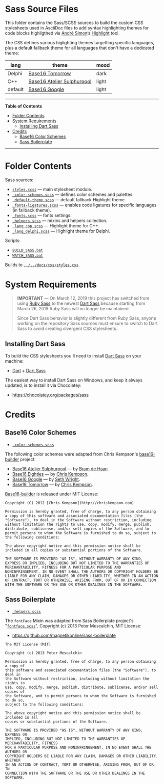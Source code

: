 # Sass Source Files

This folder contains the Sass/SCSS sources to build the custom CSS stylesheets used in AsciiDoc files to add syntax highlighting themes for code blocks highligthed via [André Simon]’s [Highlight] tool.

The CSS defines various higlighting themes targetting specific languages, plus a default fallback theme for all languages that don't have a dedicated theme:

|   lang  |            theme             |  mood |
|---------|------------------------------|-------|
| Delphi  | [Base16 Tomorrow]            | dark  |
| C++     | [Base16 Atelier Sulphurpool] | light |
| default | [Base16 Google]              | light |


-----

**Table of Contents**

<!-- MarkdownTOC autolink="true" bracket="round" autoanchor="false" lowercase="only_ascii" uri_encoding="true" levels="1,2,3" -->

- [Folder Contents](#folder-contents)
- [System Requirements](#system-requirements)
    - [Installing Dart Sass](#installing-dart-sass)
- [Credits](#credits)
    - [Base16 Color Schemes](#base16-color-schemes)
    - [Sass Boilerplate](#sass-boilerplate)

<!-- /MarkdownTOC -->

-----

# Folder Contents

Sass sources:

- [`styles.scss`][styles] — main stylesheet module.
- [`_color-schemes.scss`][color-schemes] — defines color schemes and palettes.
- [`_default-theme.scss`][default-theme] — default fallback Highlight theme.
- [`_fonts-ligatures.scss`][ligatures] — enables code ligatures for specific languages (in fallback theme).
- [`_fonts.scss`][fonts] — fonts settings.
- [`_helpers.scss`][helpers] — mixins and helpers collection.
- [`_lang_cpp.scss`][lang_cpp] — Highlight theme for C++.
- [`_lang_delphi.scss`][lang_delphi] — Highlight theme for Delphi.

Scripts:

- [`BUILD_SASS.bat`][BUILD] 
- [`WATCH_SASS.bat`][WATCH] 

Builds to [`../../docs/css/styles.css`][styles.css].


# System Requirements

> __IMPORTANT__ — On March 12, 2019 this project has switched from using [Ruby Sass] to the newest [Dart Sass] because starting from March 26, 2019 Ruby Sass will no longer be maintained.
> 
> Since Dart Sass behavior is slightly different from Ruby Sass, anyone working on the repository Sass sources must ensure to switch to Dart Sass to avoid creating divergent CSS stylesheets.


## Installing Dart Sass

To build the CSS stylesheets you'll need to install [Dart Sass] on your machine:

- [Dart] + [Dart Sass]

The easiest way to install Dart Sass on Windows, and keep it always updated, is to install it via Chocolatey:

- https://chocolatey.org/packages/sass


# Credits

## Base16 Color Schemes

- [`_color-schemes.scss`][color-schemes]

The following color schemes were adapted from Chris Kempson's [base16-builder] project:

- [Base16 Atelier Sulphurpool] — by [Bram de Haan].
- [Base16 Eighties] — by [Chris Kempson].
- [Base16 Google] — by [Seth Wright].
- [Base16 Tomorrow] — by [Chris Kempson].

[Base16-builder] is released under MIT License:

    Copyright (C) 2012 [Chris Kempson](http://chriskempson.com)
    
    Permission is hereby granted, free of charge, to any person obtaining
    a copy of this software and associated documentation files (the
    "Software"), to deal in the Software without restriction, including
    without limitation the rights to use, copy, modify, merge, publish,
    distribute, sublicense, and/or sell copies of the Software, and to
    permit persons to whom the Software is furnished to do so, subject to
    the following conditions:
    
    The above copyright notice and this permission notice shall be
    included in all copies or substantial portions of the Software.
    
    THE SOFTWARE IS PROVIDED "AS IS", WITHOUT WARRANTY OF ANY KIND,
    EXPRESS OR IMPLIED, INCLUDING BUT NOT LIMITED TO THE WARRANTIES OF
    MERCHANTABILITY, FITNESS FOR A PARTICULAR PURPOSE AND
    NONINFRINGEMENT. IN NO EVENT SHALL THE AUTHORS OR COPYRIGHT HOLDERS BE
    LIABLE FOR ANY CLAIM, DAMAGES OR OTHER LIABILITY, WHETHER IN AN ACTION
    OF CONTRACT, TORT OR OTHERWISE, ARISING FROM, OUT OF OR IN CONNECTION
    WITH THE SOFTWARE OR THE USE OR OTHER DEALINGS IN THE SOFTWARE.

## Sass Boilerplate

- [`_helpers.scss`][helpers]

The `fontFace` Mixin was adapted from Sass Boilerplate project's "[`fontface.scss`][fontface]", Copyright (c) 2013 Peter Mescalchin, MIT License:
 
-  https://github.com/magnetikonline/sass-boilerplate

<!--  -->

    The MIT License (MIT)

    Copyright (c) 2013 Peter Mescalchin

    Permission is hereby granted, free of charge, to any person obtaining a copy of
    this software and associated documentation files (the "Software"), to deal in
    the Software without restriction, including without limitation the rights to
    use, copy, modify, merge, publish, distribute, sublicense, and/or sell copies of
    the Software, and to permit persons to whom the Software is furnished to do so,
    subject to the following conditions:

    The above copyright notice and this permission notice shall be included in all
    copies or substantial portions of the Software.

    THE SOFTWARE IS PROVIDED "AS IS", WITHOUT WARRANTY OF ANY KIND, EXPRESS OR
    IMPLIED, INCLUDING BUT NOT LIMITED TO THE WARRANTIES OF MERCHANTABILITY, FITNESS
    FOR A PARTICULAR PURPOSE AND NONINFRINGEMENT. IN NO EVENT SHALL THE AUTHORS OR
    COPYRIGHT HOLDERS BE LIABLE FOR ANY CLAIM, DAMAGES OR OTHER LIABILITY, WHETHER
    IN AN ACTION OF CONTRACT, TORT OR OTHERWISE, ARISING FROM, OUT OF OR IN
    CONNECTION WITH THE SOFTWARE OR THE USE OR OTHER DEALINGS IN THE SOFTWARE.

<!-----------------------------------------------------------------------------
                               REFERENCE LINKS                                
------------------------------------------------------------------------------>

[BUILD]: ./BUILD_SASS.bat "View source file"
[WATCH]: ./WATCH_SASS.bat "View source file"

[styles.css]: ../../docs/css/styles.css "View source file"

<!-- Sass/SCSS -->

[color-schemes]: ./_color-schemes.scss "View source file"
[default-theme]: ./_default-theme.scss "View source file"
[fonts]: ./_fonts.scss "View source file"
[helpers]: ./_helpers.scss "View source file"
[ligatures]: ./_fonts-ligatures.scss "View source file"
[styles]: ./styles.scss "View source file"
[lang_cpp]: ./_lang_cpp.scss/ "View source file"
[lang_delphi]: ./_lang_delphi.scss/ "View source file"

<!-- dependencies -->

[Sass]: https://sass-lang.com "Visit Sass website"
[Dart Sass]: https://github.com/sass/dart-sass "Visit Dart Sass repository on GitHub"
[Ruby Sass]: https://sass-lang.com/ruby-sass "Visit Ruby Sass homepage"
[Choco Sass]: https://chocolatey.org/packages/sass "View the Chocolatey package for Dart Sass"


[Ruby]: https://www.ruby-lang.org
[RubyInstaller]: https://rubyinstaller.org/downloads/
[Choco Ruby]: https://chocolatey.org/packages/ruby

[Node.js]: https://nodejs.org/en/ "Visit Node.js downloads page"
[Choco Node]: https://chocolatey.org/packages/nodejs
[Choco Node LTS]: https://chocolatey.org/packages/nodejs-lts

[Dart]: https://www.dartlang.org/ "Visit Dart website"

[Chocolatey GUI]: https://chocolatey.org/packages/ChocolateyGUI
[Chocolatey]: https://chocolatey.org

<!-- external links -->

[fontface]: https://github.com/magnetikonline/sass-boilerplate/blob/702d924/fontface.scss "View upstream source file"

[base16-builder]: https://github.com/chriskempson/base16-builder

[Base16 Atelier Sulphurpool]: https://github.com/chriskempson/base16-builder/blob/master/schemes/atelier-sulphurpool.yml "View upstream source file"
[Base16 Eighties]: https://github.com/chriskempson/base16-builder/blob/master/schemes/eighties.yml "View upstream source file"
[Base16 Google]: https://github.com/chriskempson/base16-builder/blob/master/schemes/google.yml "View upstream source file"
[Base16 Tomorrow]: https://github.com/chriskempson/base16-builder/blob/master/schemes/tomorrow.yml "View upstream source file"

[Highlight]: http://www.andre-simon.de/doku/highlight/en/highlight.php "Visit Highlight website"

<!-- people -->

[Bram de Haan]:  https://atelierbramdehaan.nl "Visit Bram de Haan's website"
[Chris Kempson]: http://chriskempson.com      "Visit Chris Kempson's website"
[Seth Wright]:   http://sethawright.com       "Visit Seth Wright's website"
[André Simon]:   http://www.andre-simon.de/   "Visit André Simon's website"

<!-- EOF -->
